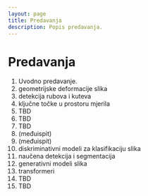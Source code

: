 ```yaml
---
layout: page
title: Predavanja
description: Popis predavanja.
---
```


# Predavanja
1. Uvodno predavanje.
2. geometrijske deformacije slika 
3. detekcija rubova i kuteva
4. ključne točke u prostoru mjerila
5. TBD
6. TBD
7. TBD
8. (međuispit)
9. (međuispit)
10. diskriminativni modeli za klasifikaciju slika
11. naučena detekcija i segmentacija
12. generativni modeli slika
13. transformeri
14. TBD
15. TBD

